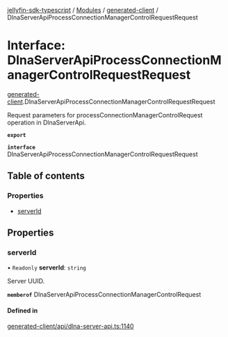 [jellyfin-sdk-typescript](../README.md) / [Modules](../modules.md) / [generated-client](../modules/generated_client.md) / DlnaServerApiProcessConnectionManagerControlRequestRequest

# Interface: DlnaServerApiProcessConnectionManagerControlRequestRequest

[generated-client](../modules/generated_client.md).DlnaServerApiProcessConnectionManagerControlRequestRequest

Request parameters for processConnectionManagerControlRequest operation in DlnaServerApi.

**`export`**

**`interface`** DlnaServerApiProcessConnectionManagerControlRequestRequest

## Table of contents

### Properties

- [serverId](generated_client.DlnaServerApiProcessConnectionManagerControlRequestRequest.md#serverid)

## Properties

### serverId

• `Readonly` **serverId**: `string`

Server UUID.

**`memberof`** DlnaServerApiProcessConnectionManagerControlRequest

#### Defined in

[generated-client/api/dlna-server-api.ts:1140](https://github.com/thornbill/jellyfin-sdk-typescript/blob/e430881/src/generated-client/api/dlna-server-api.ts#L1140)
